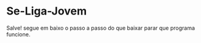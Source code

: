 # Se-Liga-Jovem

Salve! segue em baixo o passo a passo do que baixar parar que programa funcione.


